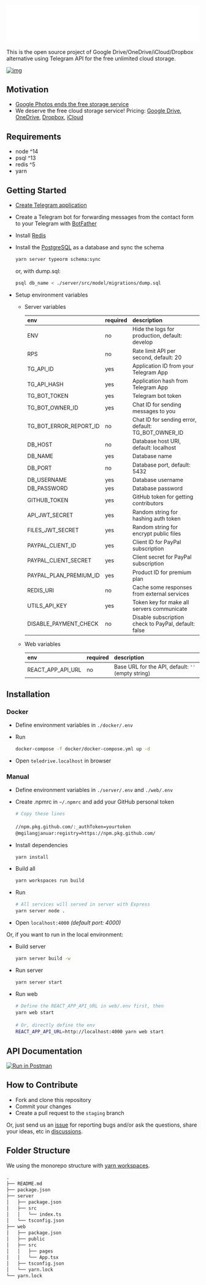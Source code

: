 ![img](./logoteledrive-white.png)

This is the open source project of Google Drive/OneDrive/iCloud/Dropbox alternative using Telegram API for the free unlimited cloud storage.

[![img](https://drive.google.com/uc?id=1o2HnKglEF0-cvtNmQqWZicJnSCSmnoEr)](https://twitter.com/telegram/status/1428703364737507332)

## Motivation

- [Google Photos ends the free storage service](https://www.techradar.com/news/google-photos-price)
- We deserve the free cloud storage service! Pricing: [Google Drive](https://one.google.com/about/plans), [OneDrive](https://one.google.com/about/plans), [Dropbox](https://www.dropbox.com/individual/plans-comparison), [iCloud](https://support.apple.com/en-us/HT201238)

## Requirements

- node ^14
- psql ^13
- redis ^5
- yarn

## Getting Started

- [Create Telegram application](https://core.telegram.org/api/obtaining_api_id)
- Create a Telegram bot for forwarding messages from the contact form to your Telegram with [BotFather](https://t.me/botfather)
- Install [Redis](https://redis.io/)
- Install the [PostgreSQL](https://www.postgresql.org/) as a database and sync the schema

  ```bash
  yarn server typeorm schema:sync
  ```

  or, with dump.sql:

  ```bash
  psql db_name < ./server/src/model/migrations/dump.sql
  ```

- Setup environment variables

  - Server variables

    | env                    | required | description                                           |
    | ---------------------- | -------- | -------------------------------------------           |
    | ENV                    | no       | Hide the logs for production, default: develop        |
    | RPS                    | no       | Rate limit API per second, default: 20                |
    | TG_API_ID              | yes      | Application ID from your Telegram App                 |
    | TG_API_HASH            | yes      | Application hash from Telegram App                    |
    | TG_BOT_TOKEN           | yes      | Telegram bot token                                    |
    | TG_BOT_OWNER_ID        | yes      | Chat ID for sending messages to you                   |
    | TG_BOT_ERROR_REPORT_ID | no       | Chat ID for sending error, default: TG_BOT_OWNER_ID   |
    | DB_HOST                | no       | Database host URI, default: localhost                 |
    | DB_NAME                | yes      | Database name                                         |
    | DB_PORT                | no       | Database port, default: 5432                          |
    | DB_USERNAME            | yes      | Database username                                     |
    | DB_PASSWORD            | yes      | Database password                                     |
    | GITHUB_TOKEN           | yes      | GitHub token for getting contributors                 |
    | API_JWT_SECRET         | yes      | Random string for hashing auth token                  |
    | FILES_JWT_SECRET       | yes      | Random string for encrypt public files                |
    | PAYPAL_CLIENT_ID       | yes      | Client ID for PayPal subscription                     |
    | PAYPAL_CLIENT_SECRET   | yes      | Client secret for PayPal subscription                 |
    | PAYPAL_PLAN_PREMIUM_ID | yes      | Product ID for premium plan                           |
    | REDIS_URI              | no       | Cache some responses from external services           |
    | UTILS_API_KEY          | yes      | Token key for make all servers communicate            |
    | DISABLE_PAYMENT_CHECK  | no       | Disable subscription check to PayPal, default: false  |

  - Web variables

    | env               | required | description                                        |
    | ----------------- | -------- | -------------------------------------------------- |
    | REACT_APP_API_URL | no       | Base URL for the API, default: `''` (empty string) |

## Installation

### Docker

- Define environment variables in `./docker/.env`
- Run

  ```bash
  docker-compose -f docker/docker-compose.yml up -d
  ```
- Open `teledrive.localhost` in browser

### Manual

- Define environment variables in `./server/.env` and `./web/.env`

- Create .npmrc in `~/.npmrc`
  and add your GitHub personal token

  ```bash
  # Copy these lines

  //npm.pkg.github.com/:_authToken=yourtoken
  @mgilangjanuar:registry=https://npm.pkg.github.com/
  ```
- Install dependencies

  ```bash
  yarn install
  ```

- Build all

  ```bash
  yarn workspaces run build
  ```

- Run

  ```bash
  # All services will served in server with Express
  yarn server node .
  ```

- Open `localhost:4000` *(default port: 4000)*

Or, if you want to run in the local environment:

- Build server

  ```bash
  yarn server build -w
  ```

- Run server

  ```bash
  yarn server start
  ```

- Run web

  ```bash
  # Define the REACT_APP_API_URL in web/.env first, then
  yarn web start

  # Or, directly define the env
  REACT_APP_API_URL=http://localhost:4000 yarn web start
  ```

## API Documentation

[![Run in Postman](https://run.pstmn.io/button.svg)](https://www.postman.com/restfireteam/workspace/mgilangjanuar/collection/1778529-3e4b0f8d-f721-4055-8d30-33cacaea93e6?ctx=documentation)

## How to Contribute

- Fork and clone this repository
- Commit your changes
- Create a pull request to the `staging` branch

Or, just send us an [issue](https://github.com/mgilangjanuar/teledrive/issues) for reporting bugs and/or ask the questions, share your ideas, etc in [discussions](https://github.com/mgilangjanuar/teledrive/discussions).

## Folder Structure

We using the monorepo structure with [yarn workspaces](https://classic.yarnpkg.com/en/docs/workspaces/).

```
.
├── README.md
├── package.json
├── server
│   ├── package.json
│   ├── src
│   │   └── index.ts
│   └── tsconfig.json
├── web
│   ├── package.json
│   ├── public
│   ├── src
│   │   ├── pages
│   │   └── App.tsx
│   ├── tsconfig.json
│   └── yarn.lock
└── yarn.lock
```
